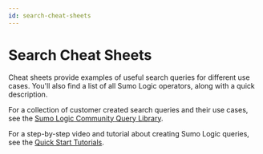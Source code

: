 ```yaml
---
id: search-cheat-sheets
---
```


# Search Cheat Sheets

Cheat sheets provide examples of useful search queries for different use
cases. You'll also find a list of all Sumo Logic operators, along with a
quick description.

For a collection of customer created search queries and their use cases,
see the [Sumo Logic Community Query
Library](https://support.sumologic.com/hc/en-us/community/topics/200396738-Query-Library "https://support.sumologic.com/hc/en-us/community/topics/200396738-Query-Library"). 

For a step-by-step video and tutorial about creating Sumo Logic queries,
see the [Quick Start
Tutorials](../01Start-Here/Quick-Start-Tutorials.md "Quick Start Tutorials").  

